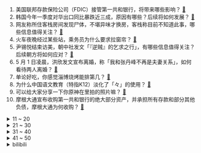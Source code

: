 1. 美国联邦存款保险公司（FDIC）接管第一共和银行，将带来哪些影响？ [:link:](https://www.zhihu.com/question/598616483)
2. 韩国今年一季度对华出口同比暴跌近三成，原因有哪些？后续将如何发展？ [:link:](https://www.zhihu.com/question/598612639)
3. 网友称所住客栈房间发现尸体，不堪异味才换房，客栈称目前不知道此事，哪些信息值得关注？ [:link:](https://www.zhihu.com/question/598591374)
4. 火车夜晚经过某些站，乘务员为什么要求拉窗帘？ [:link:](https://www.zhihu.com/question/566158526)
5. 尹锡悦结束访美，朝中社发文「『逆贼』的乞求之行」，有哪些信息值得关注？后续朝方将如何应对？ [:link:](https://www.zhihu.com/question/598613361)
6. 5 月 1 日凌晨，洪欣发文宣布离婚，称「我和张丹峰不再是夫妻关系」，如何看待两人离婚？ [:link:](https://www.zhihu.com/question/598589504)
7. 单论好吃，你感觉淄博烧烤能排第几？ [:link:](https://www.zhihu.com/question/598536889)
8. 为什么中国语文教育（特指K12）淡化了「々」的使用？ [:link:](https://www.zhihu.com/question/589118221)
9. 可以给大家分享一下你原神在里拍的照片嘛？ [:link:](https://www.zhihu.com/question/570751110)
10. 摩根大通宣布收购第一共和银行的绝大部分资产，并承担所有存款和部分其他负债，摩根大通为何收购？ [:link:](https://www.zhihu.com/question/598628869)
<details>
<summary>11 ~ 20</summary>

11. 华春莹发图对比中美苏丹撤侨，有哪些信息值得关注？美国为何不撤离本国平民？ [:link:](https://www.zhihu.com/question/598600227)
12. 你减肥是为了什么?只是为了好看吗？ [:link:](https://www.zhihu.com/question/595694636)
13. 如果给《鬼灭之刃》安排一个悲剧结局，你会怎么安排？ [:link:](https://www.zhihu.com/question/579696789)
14. 去日本工作，语言学校要读多久？ [:link:](https://www.zhihu.com/question/596257021)
15. 年轻时是挣钱重要还是舒服重要? [:link:](https://www.zhihu.com/question/595109955)
16. 黄山景区回应大量游客厕所过夜「未超限接待，部分游客错过下山时间」，哪些信息值得关注？ [:link:](https://www.zhihu.com/question/598534067)
17. 断舍离的厨房是什么样子的？ [:link:](https://www.zhihu.com/question/26701946)
18. 史航回应性骚扰传闻，称「情绪我理解，但情况不属实」，如何看待这一回应？真实情况可能如何？ [:link:](https://www.zhihu.com/question/598637936)
19. 如何评价《明日方舟》四周年活动「孤星」？ [:link:](https://www.zhihu.com/question/597146342)
20. 假如你是一只熊猫， 你在外头有事，还挺急的，你要怎么逃离动物园呢？ [:link:](https://www.zhihu.com/question/593665938)
</details>
<details>
<summary>21 ~ 30</summary>

21. 游客进景区上厕所要买 55 元门票，官方回应称「景区闭门整改」，你认为游客的要求合理吗？ [:link:](https://www.zhihu.com/question/598509856)
22. 对于普通人来说，读书更重要还是能力更重要？ [:link:](https://www.zhihu.com/question/597136478)
23. 五一档电影《长空之王》票房最终会超过 10 亿吗? [:link:](https://www.zhihu.com/question/597458392)
24. 旅行中租车、打车都有哪些需要注意的陷阱？如何规避额外收费、绕路加价等风险？ [:link:](https://www.zhihu.com/question/597946359)
25. 假如你的人生是一部电影，你希望哪部电影可以成为你的人生？ [:link:](https://www.zhihu.com/question/317209489)
26. 为什么戚继光以前，中国人很少用投石索？ [:link:](https://www.zhihu.com/question/35445673)
27. 电影《青蛇》里青蛇对白蛇到底是何种感情？ [:link:](https://www.zhihu.com/question/328511711)
28. 中国象棋让对方双马不别腿，大概等于让了几个子？ [:link:](https://www.zhihu.com/question/598091846)
29. 为什么浮世绘上的老虎长的和妖怪一样？ [:link:](https://www.zhihu.com/question/597700590)
30. 如果我打 CS:GO 职业必定一换一，有人会要我吗？ [:link:](https://www.zhihu.com/question/597392074)
</details>
<details>
<summary>31 ~ 40</summary>

31. NBA 历史上首次同时出现「黑五六七八」，如何评价22-23 赛季的 NBA 季后赛？ [:link:](https://www.zhihu.com/question/598584344)
32. 如何评价《漫长的季节》第 12 集（大结局）？其中有哪些值得关注的剧情点？ [:link:](https://www.zhihu.com/question/597380202)
33. 《百万美元宝贝》中的麦琪为热爱的事情不顾一切，你认为这值得吗？ [:link:](https://www.zhihu.com/question/596479704)
34. 月子里的宝宝，抱着时睡得很好，但放到床上睡一会儿就醒了，该怎么办？ [:link:](https://www.zhihu.com/question/565266535)
35. 多个 OPEC+ 国家开始减产石油，预计减产 116 万桶/天，将产生哪些影响？ [:link:](https://www.zhihu.com/question/598599560)
36. 2023 赛季 F1 阿塞拜疆大奖赛，佩雷兹夺冠，维斯塔潘第二，勒克莱尔第三，如何评价这场比赛？ [:link:](https://www.zhihu.com/question/598530572)
37. 旅途中遇到财物丢失、强买强卖、坐地起价、隐形消费等情况，是否该第一时间报警？除此以外还有哪些维权渠道？ [:link:](https://www.zhihu.com/question/597946880)
38. 看完《罗马假日》，你觉得让人遗憾的到底是无法相守还是从未遇见？ [:link:](https://www.zhihu.com/question/596586107)
39. 玩音游的人反应这么快的诀窍是什么？ [:link:](https://www.zhihu.com/question/589630373)
40. 上海实施多子女家庭住房公积金支持政策，家庭最高可贷 144 万元，如何看待这一政策？ [:link:](https://www.zhihu.com/question/598603267)
</details>
<details>
<summary>41 ~ 50</summary>

41. 这个五一假期你去哪玩了，留下了哪些「值得好好记下留念」的瞬间？ [:link:](https://www.zhihu.com/question/598584606)
42. 如何评价迪·斯蒂法诺的历史地位？ [:link:](https://www.zhihu.com/question/24409922)
43. 22-23 赛季 NBA 勇士国王 G7，库里 50 分创 G7 个人单场最高分，如何评价库里的表现？ [:link:](https://www.zhihu.com/question/598584470)
44. 叙利亚总统称「支持以人民币结算国家间贸易」，透露了哪些信息？ [:link:](https://www.zhihu.com/question/598544872)
45. 22-23 赛季英超利物浦 4:3 热刺上演神剧情，三球领先被绝平后反绝杀，如何评价这场比赛？ [:link:](https://www.zhihu.com/question/598551149)
46. 巴菲特曾表示「赞同暂停 AI 研发」，未来 AI 在投资中能扮演何种角色？能否带来新的商业想象力？ [:link:](https://www.zhihu.com/question/596976665)
47. 如果回到夏朝，我该带什么回来以证明夏朝存在？ [:link:](https://www.zhihu.com/question/309564513)
48. 《放牛班的春天》中，如果放牛班没有遇到马修老师，孩子们会怎样？ [:link:](https://www.zhihu.com/question/596583348)
49. 《灌篮高手》里，藤真健司凭什么能和牧绅一并称“神奈川双璧”？ [:link:](https://www.zhihu.com/question/450859140)
50. 可以给一个即将考高中的人一个建议吗？ [:link:](https://www.zhihu.com/question/598544851)
</details><details>
<summary>bilibili</summary>

1. 我当爸爸了！ [:link:](//www.bilibili.com/video/BV1qh4y1n7C3)
2. 当你总觉得自己很独特时 [:link:](//www.bilibili.com/video/BV1eh41177oB)
3. 咱就是说，这是纯友谊，还是真爱情？ [:link:](//www.bilibili.com/video/BV1Vk4y1n7X1)
4. 当你试图扼杀我的电竞精神时 你已经输了 [:link:](//www.bilibili.com/video/BV1VV4y1d7BK)
5. 躲狗狗 [:link:](//www.bilibili.com/video/BV1Xo4y147Qq)
6. 离大谱！为了实现他的梦想，我们提头来见(物理)！ [:link:](//www.bilibili.com/video/BV1Do4y147RL)
7. 看完4月新番，外星人连夜毁灭地球......【泛式】 [:link:](//www.bilibili.com/video/BV1gs4y1w7jK)
8. 一群up主在欢乐谷玩共享位置捉迷藏！效果爆炸！【最终集】 [:link:](//www.bilibili.com/video/BV1ph41177Mt)
9. 《 鸡 哥 天 下 第 一 》 [:link:](//www.bilibili.com/video/BV1am4y1175K)
10. 《 机 枪 模 拟 器 》 [:link:](//www.bilibili.com/video/BV1Jz4y1Y7tB)
<details>
<summary>11 ~ 20</summary>

11. 【Minecraft】我们烧了张rtx4090,只为这300秒极致画面 [:link:](//www.bilibili.com/video/BV1Vk4y1n74b)
12. 保  护  砂  隐  村 [:link:](//www.bilibili.com/video/BV11V4y1R7tD)
13. 《崩坏：星穹铁道》启程庆典 [:link:](//www.bilibili.com/video/BV1Cg4y1L7fC)
14. 没开玩笑  淄博已经进化到5.0版本了... [:link:](//www.bilibili.com/video/BV1BX4y1m7jP)
15. 二刷许昌&胖东来！你们将会被他们的真诚而感动！ [:link:](//www.bilibili.com/video/BV1wM4y1h7y3)
16. "挖错了坟，该拜哪尊神啊？！" [:link:](//www.bilibili.com/video/BV13c411n7r1)
17. “所以生命啊，它璀璨如歌” [:link:](//www.bilibili.com/video/BV1mm4y1y7zt)
18. 爆肝半年！蝙蝠侠排名第一的神作《黑暗骑士归来》 [:link:](//www.bilibili.com/video/BV1Az4y1Y7N9)
19. 爆肝30天，手绘400张社会摇，泰裤辣！！ [:link:](//www.bilibili.com/video/BV1ps4y1w7wT)
20. [Choreography Video] SEVENTEEN - Super [:link:](//www.bilibili.com/video/BV1ea4y1V7RG)
</details>
<details>
<summary>21 ~ 30</summary>

21. 联合国正式入驻B站！ [:link:](//www.bilibili.com/video/BV1Am4y1C78m)
22. 中年男性魅力比拼！ [:link:](//www.bilibili.com/video/BV1Tc411n7Qh)
23. 没有退网，只是坐上了轮椅 [:link:](//www.bilibili.com/video/BV1bg4y1L7jY)
24. 全网公开我的浏览记录！！ [:link:](//www.bilibili.com/video/BV1Ph411L7xU)
25. 芬兰内战中，红军为什么输给了白军？曼纳海姆(中)【历史调研室39】 [:link:](//www.bilibili.com/video/BV1Mm4y1C7Ge)
26. 一个视频看懂王莽的一生 [:link:](//www.bilibili.com/video/BV1Ao4y1t7CD)
27. 感受到了培育蔬菜这件事的重要性 [:link:](//www.bilibili.com/video/BV1sX4y1m7Xn)
28. 女版海贼王（分享一波奇奇怪怪的知识） [:link:](//www.bilibili.com/video/BV15o4y1t7hd)
29. 实拍立体机动装置！以梦为翅膀，翱翔于天际！ [:link:](//www.bilibili.com/video/BV1DX4y1m7Uf)
30. 你在做一种很新的电脑 [:link:](//www.bilibili.com/video/BV1eP411273p)
</details>
<details>
<summary>31 ~ 40</summary>

31. 《原神》角色演示-「白术：治则求本」 [:link:](//www.bilibili.com/video/BV1WM411G7QZ)
32. Emotional Damage破防哥Steven He来B站啦！ [:link:](//www.bilibili.com/video/BV1Wa4y1V7j2)
33. 【怒九】淦！你们的爱好…好帅啊！！ [:link:](//www.bilibili.com/video/BV1Qa4y1V7D6)
34. 哈哈，甲方破防了 [:link:](//www.bilibili.com/video/BV1Dg4y1L7hd)
35. 只是一次推倒重来，只道寻常了吧！ [:link:](//www.bilibili.com/video/BV1Qh4y1n7R5)
36. 不愧是一群男的想出来的节目 [:link:](//www.bilibili.com/video/BV1ih4y1n7Hm)
37. 你眼中的“老阿姨”曾经也迷倒了整个世界！ [:link:](//www.bilibili.com/video/BV1Yg4y1L7AP)
38. 求助大家 怎样可以把脸上的洗掉？ [:link:](//www.bilibili.com/video/BV1QV4y1R7W1)
39. 都什么年代，谁还用传统方式驱鬼？！！ [:link:](//www.bilibili.com/video/BV1Na4y15718)
40. 蛋 [:link:](//www.bilibili.com/video/BV1pa4y157G9)
</details>
<details>
<summary>41 ~ 50</summary>

41. 年轻人的第一次，求职 [:link:](//www.bilibili.com/video/BV1qM4y187oV)
42. 刮彩票决定自己的一日三餐！结果翻车了？ [:link:](//www.bilibili.com/video/BV1tm4y117dj)
43. 感谢大妈给新崩的空气刘海 [:link:](//www.bilibili.com/video/BV1JM411G7mA)
44. 爷 青 回 ！丢人之旅！【森林之子#1】 [:link:](//www.bilibili.com/video/BV19M4y187ww)
45. 《明日方舟》EP -Morning Dew [:link:](//www.bilibili.com/video/BV14X4y1U7iR)
46. 有没有一瞬间信仰崩塌或者死心过？ [:link:](//www.bilibili.com/video/BV1kM4y187oL)
47. 《关于男朋友休假顺便带走了我腿这件事》 [:link:](//www.bilibili.com/video/BV1CM411G7XW)
48. 真正的服装设计师看《明日方舟》服装的反应第三期！ [:link:](//www.bilibili.com/video/BV1uP411274Z)
49. 中国人缺的不是技术，而是缺乏持续而长期的投入，坐得住冷板凳和耐得住寂寞 [:link:](//www.bilibili.com/video/BV13m4y117ah)
50. ⚡我 爸 就 是 力 霸 天⚡ [:link:](//www.bilibili.com/video/BV1Ha4y1575S)
</details>
<details>
<summary>51 ~ 60</summary>

51. 【崩坏星穹铁道】谁才是平民最强光锥？全角色光锥排行榜！萌新必看的光锥搭配攻略！ [:link:](//www.bilibili.com/video/BV1wX4y1U76d)
52. 特殊感染者Boomer背景故事 [:link:](//www.bilibili.com/video/BV1gP41127ki)
53. 我花了5块钱制作出了价值上千的鱼子酱，你们信吗？ [:link:](//www.bilibili.com/video/BV1ik4y1773h)
54. 狂躁！自残！自杀！梵高疯狂的真相，背后是人最深的绝望！ [:link:](//www.bilibili.com/video/BV14z4y1Y7XT)
55. 团长 黑龙江悠悠球公开赛在线开团！全场高能！🪀 [:link:](//www.bilibili.com/video/BV1yo4y1L7h1)
56. 【干货】如何像人类一样吃饭 [:link:](//www.bilibili.com/video/BV1pa4y157Bh)
57. 从零到英雄需要多久？来自老外的纸条诅咒！ [:link:](//www.bilibili.com/video/BV1ss4y1w7E3)
58. 追逐夏日的颜色 [:link:](//www.bilibili.com/video/BV1Xo4y147vx)
59. 谁喜欢克拉拉(史瓦罗)我不说 [:link:](//www.bilibili.com/video/BV1Gh4y1H78v)
60. 全网最详细！爆肝6个月，原剧+小说深度解析！让你一次看爽《权力的游戏》1-8季 [:link:](//www.bilibili.com/video/BV1HM411G7Fj)
</details>
<details>
<summary>61 ~ 70</summary>

61. 我们做了个能对话的AI派蒙，免费给大家玩！ [:link:](//www.bilibili.com/video/BV1bm4y117ba)
62. 五一期间可以白拿的6款皮肤：末日机甲和时之恋人可真香！ [:link:](//www.bilibili.com/video/BV1dM4y187gp)
63. 【黑塔】⚡你能忍受转圈圈的洗脑么⚡◑ω◐️⚡ [:link:](//www.bilibili.com/video/BV1BL411Y7iV)
64. “所有人给我站一边，因为超人强我要发癫” [:link:](//www.bilibili.com/video/BV11g4y1L7uT)
65. 我，辛稼轩，大宋词龙，人间这一趟，万分遗憾 [:link:](//www.bilibili.com/video/BV1wL411e77T)
66. 在20岁的青春里 要做80岁想起还会笑的事情 [:link:](//www.bilibili.com/video/BV1Js4y1R7wc)
67. 天呐！结婚3周年，飞越9000公里的惊喜… [:link:](//www.bilibili.com/video/BV1f14y1o72H)
68. 提前感受五一的恐惧｜人真的好多啊啊啊！！ [:link:](//www.bilibili.com/video/BV1Do4y147GW)
69. 【星穹铁道】抽卡时列车脱轨实录 [:link:](//www.bilibili.com/video/BV1ss4y1R766)
70. “有 种 你 试 试” [:link:](//www.bilibili.com/video/BV1Lk4y1n7dL)
</details>
<details>
<summary>71 ~ 80</summary>

71. 爆肝统计！海绵宝宝一共做了多少蟹黄堡？ [:link:](//www.bilibili.com/video/BV1Us4y1c7Ac)
72. 模仿一下这20年间女主戏中的形象和人设变化！猜猜都是哪些剧里的桥段？最后一个应该有模仿到位吧哈哈哈 [:link:](//www.bilibili.com/video/BV1AV4y1d73z)
73. 以前年轻人消费 VS 现在年轻人消费 [:link:](//www.bilibili.com/video/BV1F24y1F7Y5)
74. 【原神】竟能如此相似 [:link:](//www.bilibili.com/video/BV1Sk4y177RH)
75. 童年广告系列 [:link:](//www.bilibili.com/video/BV1vM4y187ha)
76. 从上厕所的规则就知道挪威的男人地位如何了 [:link:](//www.bilibili.com/video/BV1bc411J7SR)
77. 实测丨在6大平台搜同样的问题，百度居然被吊打？ [:link:](//www.bilibili.com/video/BV1Ws4y1R7p7)
78. 【星穹铁道】《踏上旅途》太短不够听？让我来扩写！！ [:link:](//www.bilibili.com/video/BV1Yg4y1L7EE)
79. 惊呆了！当代年轻人都流行这些？！ [:link:](//www.bilibili.com/video/BV1fo4y1477n)
80. 探秘美国最老的麦当劳！！70年前的麦门，吃些什么？ [:link:](//www.bilibili.com/video/BV13m4y117Pt)
</details>
<details>
<summary>81 ~ 90</summary>

81. 家人们！好声音后续来了！ [:link:](//www.bilibili.com/video/BV1Fo4y1A74P)
82. 【时代少年团】《时代夏令营2》03： 决战深渊之底 [:link:](//www.bilibili.com/video/BV1vh41177Hz)
83. 你的贴身学习APP？TA来了！ [:link:](//www.bilibili.com/video/BV1Co4y1w7aY)
84. 泰裤辣！最全全球旅游防骗指南！你肯定不知道 [:link:](//www.bilibili.com/video/BV1Wg4y1L7HA)
85. 【散人】国产恐怖《阴阳锅2》 鸳鸯锅惊魂（完结共5P） [:link:](//www.bilibili.com/video/BV1wh411L7X6)
86. 加拿大人家里水龙头是真的流牛奶啊，补钙管饱还省钱 [:link:](//www.bilibili.com/video/BV1La4y157ee)
87. 【私藏馆】张学友《她来听我的演唱会》万人大合唱现场！单身看了会流泪 [:link:](//www.bilibili.com/video/BV16g4y1L7H2)
88. 004航母能用上激光近防炮吗？【鉴定网络热门军事44】 [:link:](//www.bilibili.com/video/BV1Ls4y1R7DL)
89. 魔都最贵商圈吃398一斤珍宝蟹，巨大蟹钳雪白蟹肉太过瘾！【凭啥这么贵ep60- 珍宝海鲜】 [:link:](//www.bilibili.com/video/BV1BM411G7hQ)
90. 人类天敌是什么样？【司徒之脑洞】 [:link:](//www.bilibili.com/video/BV1fh41157ah)
</details>
<details>
<summary>91 ~ 100</summary>

91. 穿越无人区去新疆，看美丽的水上雅丹，在戈壁无人火车站露营 [:link:](//www.bilibili.com/video/BV1oc411K73g)
92. 变身巫师！用我的咒语施展魔法！环球影城vlog [:link:](//www.bilibili.com/video/BV11L411h7k2)
93. 【STN快报第七季14】日本比美国包容！黑人街头打人，白人使劲鼓掌 [:link:](//www.bilibili.com/video/BV1VT411h74z)
94. “这个年代的动漫真的能让人热泪盈眶！！” [:link:](//www.bilibili.com/video/BV1jV4y1d74s)
95. 少年不可得之物，终将困其一生！ [:link:](//www.bilibili.com/video/BV1nX4y1U7np)
96. 【奇葩作业】《请 以 问 号 为 主 题 作 诗》答： [:link:](//www.bilibili.com/video/BV1Ja4y157Ur)
97. 为什么说特鲁是洗白最成功的角色之一？ [:link:](//www.bilibili.com/video/BV1js4y1R7oG)
98. 越放假越累？缓解大脑疲劳的10个方法，让你全天不困效率翻倍 [:link:](//www.bilibili.com/video/BV1E14y1Z75p)
99. 啊？9.0 [:link:](//www.bilibili.com/video/BV1Lg4y1L7Pv)
100. “你信我！她真的只是我的好兄弟！！” [:link:](//www.bilibili.com/video/BV1zh4y1n73H)
</details></details>